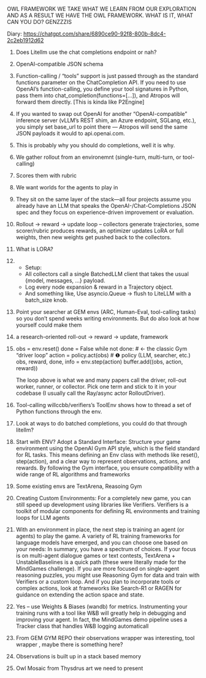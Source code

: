 OWL FRAMEWORK WE TAKE WHAT WE LEARN FROM OUR EXPLORATION AND AS A RESULT WE HAVE THE OWL FRAMEWORK. WHAT IS IT, WHAT CAN YOU DO?
GENZZZIS

Diary:
https://chatgpt.com/share/6890ce90-92f8-800b-8dc4-2c2eb1912d62

1. Does Litellm use the chat completions endpoint or nah?
2. OpenAI-compatible JSON schema
3. Function-calling / “tools” support is just passed through as the standard functions parameter on the ChatCompletion API. If you need to use OpenAI’s function-calling, you define your tool signatures in Python, pass them into chat_completion(functions=[…]), and Atropos will forward them directly. [This is kinda like P2Engine]
4. If you wanted to swap out OpenAI for another “OpenAI-compatible” inference server (vLLM’s REST shim, an Azure endpoint, SGLang, etc.), you simply set base_url to point there — Atropos will send the same JSON payloads it would to api.openai.com.
5. This is probably why you should do completions, well it is why.
6. We gather rollout from an environemnt (single-turn, multi-turn, or tool-calling)
7. Scores them with rubric
8. We want worlds for the agents to play in
9. They sit on the same layer of the stack—all four projects assume you already have an LLM that speaks the OpenAI-/Chat-Completions JSON spec and they focus on experience-driven improvement or evaluation.
10. Rollout → reward → update loop – collectors generate trajectories, some scorer/rubric produces rewards, an optimizer updates LoRA or full weights, then new weights get pushed back to the collectors.
11. What is LORA?
12. - Setup:
    - All collectors call a single BatchedLLM client that takes the usual {model, messages, …} payload.
    - Log every node expansion & reward in a Trajectory object.
    - And something like, Use asyncio.Queue → flush to LiteLLM with a batch_size knob.
13. Point your searcher at GEM envs (ARC, Human-Eval, tool-calling tasks) so you don’t spend weeks writing environments. But do also look at how yourself could make them
14. a research-oriented roll-out → reward → update, framework

15. obs = env.reset()
    done = False
    while not done: # ← the classic Gym “driver loop”
    action = policy.act(obs) # ❶ policy (LLM, searcher, etc.)
    obs, reward, done, info = env.step(action)
    buffer.add((obs, action, reward))

    The loop above is what we and many papers call the driver, roll-out worker, runner, or collector. Pick one term and stick to it in your codebase (I usually call the Ray/async actor RolloutDriver).

16. Tool-calling willccbb/verifiers’s ToolEnv shows how to thread a set of Python functions through the env.
17. Look at ways to do batched completions, you could do that through litellm?
18. Start with ENV? Adopt a Standard Interface: Structure your game environment using the OpenAI Gym API style, which is the field standard for RL tasks. This means defining an Env class with methods like reset(), step(action), and a clear way to represent observations, actions, and rewards. By following the Gym interface, you ensure compatibility with a wide range of RL algorithms and frameworks
19. Some existing envs are TextArena, Reasoing Gym
20. Creating Custom Environments: For a completely new game, you can still speed up development using libraries like Verifiers. Verifiers is a toolkit of modular components for defining RL environments and training loops for LLM agents
21. With an environment in place, the next step is training an agent (or agents) to play the game. A variety of RL training frameworks for language models have emerged, and you can choose one based on your needs: In summary, you have a spectrum of choices. If your focus is on multi-agent dialogue games or text contests, TextArena + UnstableBaselines is a quick path (these were literally made for the MindGames challenge). If you are more focused on single-agent reasoning puzzles, you might use Reasoning Gym for data and train with Verifiers or a custom loop. And if you plan to incorporate tools or complex actions, look at frameworks like Search-R1 or RAGEN for guidance on extending the action space and state.
22. Yes – use Weights & Biases (wandb) for metrics. Instrumenting your training runs with a tool like W&B will greatly help in debugging and improving your agent. In fact, the MindGames demo pipeline uses a Tracker class that handles W&B logging automaticall
23. From GEM GYM REPO their observations wrapper was interesting, tool wrapper , maybe there is something here?
24. Observations is built up in a stack based memory
25. Owl Mosaic from Thysdrus art we need to present
